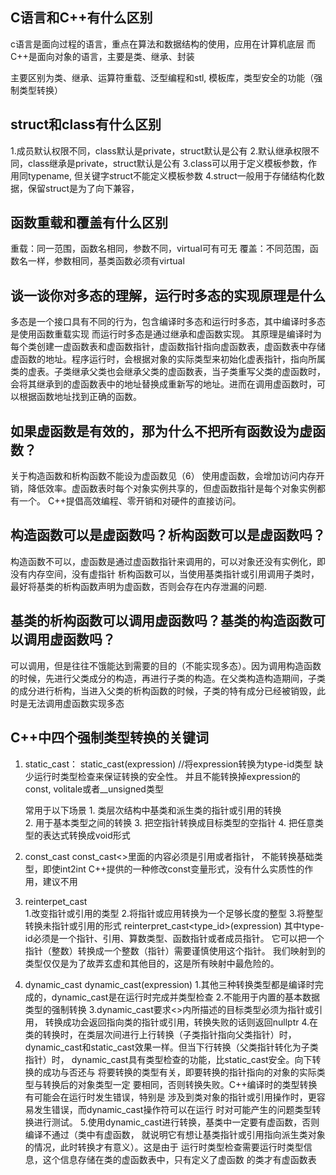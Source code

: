 ## C语言和C++有什么区别
c语言是面向过程的语言，重点在算法和数据结构的使用，应用在计算机底层
而C++是面向对象的语言，主要是类、继承、封装

主要区别为类、继承、运算符重载、泛型编程和stl, 模板库，类型安全的功能（强制类型转换）

## struct和class有什么区别
1.成员默认权限不同，class默认是private，struct默认是公有
2.默认继承权限不同，class继承是private，struct默认是公有
3.class可以用于定义模板参数，作用同typename, 但关键字struct不能定义模板参数
4.struct一般用于存储结构化数据，保留struct是为了向下兼容，

## 函数重载和覆盖有什么区别
重载：同一范围，函数名相同，参数不同，virtual可有可无
覆盖：不同范围，函数名一样，参数相同，基类函数必须有virtual


## 谈一谈你对多态的理解，运行时多态的实现原理是什么
多态是一个接口具有不同的行为，包含编译时多态和运行时多态，其中编译时多态是使用函数重载实现
而运行时多态是通过继承和虚函数实现。
其原理是编译时为每个类创建一虚函数表和虚函数指针，虚函数指针指向虚函数表，虚函数表中存储虚函数的地址。程序运行时，会根据对象的实际类型来初始化虚表指针，指向所属类的虚表。子类继承父类也会继承父类的虚函数表，当子类重写父类的虚函数时，会将其继承到的虚函数表中的地址替换成重新写的地址。进而在调用虚函数时，可以根据函数地址找到正确的函数。



## 如果虚函数是有效的，那为什么不把所有函数设为虚函数？
关于构造函数和析构函数不能设为虚函数见（6）
使用虚函数，会增加访问内存开销，降低效率。虚函数表时每个对象实例共享的，但虚函数指针是每个对象实例都有一个。
C++提倡高效编程、零开销和对硬件的直接访问。

## 构造函数可以是虚函数吗？析构函数可以是虚函数吗？
构造函数不可以，虚函数是通过虚函数指针来调用的，可以对象还没有实例化，即没有内存空间，没有虚指针
析构函数可以，当使用基类指针或引用调用子类时，最好将基类的析构函数声明为虚函数，否则会存在内存泄漏的问题.

## 基类的析构函数可以调用虚函数吗？基类的构造函数可以调用虚函数吗？
可以调用，但是往往不饿能达到需要的目的（不能实现多态）。因为调用构造函数的时候，先进行父类成分的构造，再进行子类的构造。在父类构造构造期间，子类的成分进行析构，当进入父类的析构函数的时候，子类的特有成分已经被销毁，此时是无法调用虚函数实现多态

##  C++中四个强制类型转换的关键词
1. static_cast：
    static_cast<type-id>(expression) //将expression转换为type-id类型
    缺少运行时类型检查来保证转换的安全性。 
    并且不能转换掉expression的const, volitale或者__unsigned类型

    常用于以下场景
        1. 类层次结构中基类和派生类的指针或引用的转换   
        2. 用于基本类型之间的转换
        3. 把空指针转换成目标类型的空指针
        4. 把任意类型的表达式转换成void形式
2. const_cast 
    const_cast<>里面的内容必须是引用或者指针，
    不能转换基础类型，即使int2int
    C++提供的一种修改const变量形式，没有什么实质性的作用，建议不用
3. reinterpet_cast  
    1.改变指针或引用的类型
    2.将指针或应用转换为一个足够长度的整型
    3.将整型转换未指针或引用的形式
    reinterpret_cast<type_id>(expression)
    其中type-id必须是一个指针、引用、算数类型、函数指针或者成员指针。
    它可以把一个指针（整数）转换成一个整数（指针）需要谨慎使用这个指针。
    我们映射到的类型仅仅是为了故弄玄虚和其他目的，这是所有映射中最危险的。
4. dynamic_cast
    dynamic_cast<type-id>(expression)
    1.其他三种转换类型都是编译时完成的，dynamic_cast是在运行时完成并类型检查
    2.不能用于内置的基本数据类型的强制转换
    3.dynamic_cast要求<>内所描述的目标类型必须为指针或引用，
    转换成功会返回指向类的指针或引用，转换失败的话则返回nullptr
    4.在类的转换时，在类层次间进行上行转换（子类指针指向父类指针）时，
    dynamic_cast和static_cast效果一样。但当下行转换（父类指针转化为子类指针）时，
    dynamic_cast具有类型检查的功能，比static_cast安全。向下转换的成功与否还与
    将要转换的类型有关，即要转换的指针指向的对象的实际类型与转换后的对象类型一定
    要相同，否则转换失败。C++编译时的类型转换有可能会在运行时发生错误，特别是
    涉及到类对象的指针或引用操作时，更容易发生错误，而dynamic_cast操作符可以在运行
    时对可能产生的问题类型转换进行测试。
    5.使用dynamic_cast进行转换，基类中一定要有虚函数，否则编译不通过（类中有虚函数，
    就说明它有想让基类指针或引用指向派生类对象的情况，此时转换才有意义）。这是由于
    运行时类型检查需要运行时类型信息，这个信息存储在类的虚函数表中，只有定义了虚函数
    的类才有虚函数表